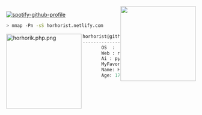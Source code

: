 <img align="right" src="https://i.hizliresim.com/n1r0il5.png" width="200" height="200"/>

[![spotify-github-profile](https://spotify-github-profile.vercel.app/api/view?uid=31zghivn7qqy363vqueshfziqedy&cover_image=true&theme=default&show_offline=true&background_color=121212&interchange=false&bar_color=53b14f&bar_color_cover=true)](https://github.com/kittinan/spotify-github-profile)

```bash
> nmap -Pn -sS horhorist.netlify.com
```


<img src="https://i.hizliresim.com/r767e0k.png" align="left" alt="horhorik.php.png" width="200" height="200">

```py
horhorist@github
----------------
       OS  :  kali linux
       Web : node.js, react.js, php, django
       Ai : python, c++
       MyFavoriteLanguage: python, c++
       Name: Horhorist
       Age: 17
       
```
<p align="left">
  <a href="https://horhorist.netlify.com"></a>
</p>


